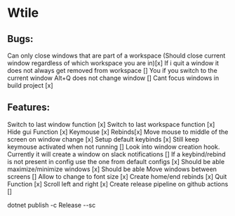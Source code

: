 # Wtile

## Bugs:
Can only close windows that are part of a workspace (Should close current window regardless of which workspace you are in)[x]
If i quit a window it does not always get removed from workspace []
You if you switch to the current window Alt+Q does not change window []
Cant focus windows in build project [x]
## Features:
Switch to last window function [x]
Switch to last workspace function [x]
Hide gui Function [x]
Keymouse [x]
Rebinds[x]
Move mouse to middle of the screen on window change [x]
Setup default keybinds [x]
Still keep keymouse activated when not running []
Look into window creation hook. Currently it will create a window on slack notifications []
If a keybind/rebind is not present in config use the one from default configs [x]
Should be able maximize/minimize windows [x]
Should be able Move windows between screens []
Allow to change to font size [x]
Create home/end rebinds [x]
Quit Function [x]
Scroll left and right [x]
Create release pipeline on github actions []




dotnet publish -c Release --sc 
